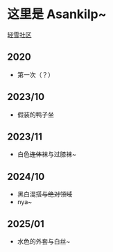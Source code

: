 # 这里是 Asankilp~

[轻雪社区](https://lab.liteyuki.icu/@asankilp)

## 2020
- 第一次（？）

## 2023/10
- 假装的鸭子坐

## 2023/11  
- 白色~~连体~~袜与过膝袜~

## 2024/10
- 黑白混搭~~与绝对领域~~
- nya~

## 2025/01
- 水色的外套与白丝~
